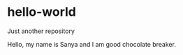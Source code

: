 # hello-world
Just another repository 

<p> Hello, my name is Sanya and I am good chocolate breaker. </p>
